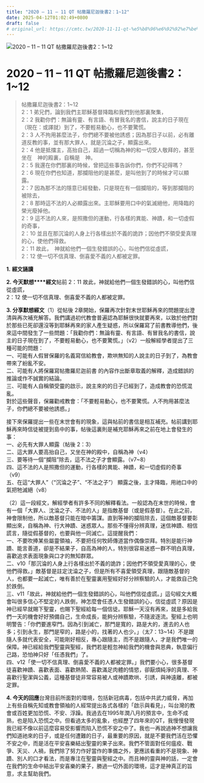 ```yaml
---
title: "2020 – 11 – 11 QT 帖撒羅尼迦後書2：1~12"
date: 2025-04-12T01:02:49+0800
draft: false
# original_url: https://cmtc.tw/2020-11-11-qt-%e5%b8%96%e6%92%92%e7%be%85%e5%b0%bc%e8%bf%a6%e5%be%8c%e6%9b%b82%ef%bc%9a112
---
```


![2020 – 11 – 11 QT 帖撒羅尼迦後書2：1\~12](/images/qt.jpg   "2020 – 11 – 11 QT 帖撒羅尼迦後書2：1\~12")

# 2020 – 11 – 11 QT 帖撒羅尼迦後書2：1\~12

> 帖撒羅尼迦後書2：1\~12  
> 2：1 弟兄們，論到我們主耶穌基督降臨和我們到他那裏聚集，  
> 2：2 我勸你們：無論有靈、有言語、有冒我名的書信，說主的日子現在（現在：或譯就）到了，不要輕易動心，也不要驚慌。  
> 2：3 人不拘用甚麼法子，你們總不要被他誘惑；因為那日子以前，必有離道反教的事，並有那大罪人，就是沉淪之子，顯露出來。  
> 2：4 他是抵擋主，高抬自己，超過一切稱為神的和一切受人敬拜的，甚至坐在　神的殿裏，自稱是　神。  
> 2：5 我還在你們那裏的時候，曾把這些事告訴你們，你們不記得嗎？  
> 2：6 現在你們也知道，那攔阻他的是甚麼，是叫他到了的時候才可以顯露。  
> 2：7 因為那不法的隱意已經發動，只是現在有一個攔阻的，等到那攔阻的被除去，  
> 2：8 那時這不法的人必顯露出來。主耶穌要用口中的氣滅絕他，用降臨的榮光廢掉他。  
> 2：9 這不法的人來，是照撒但的運動，行各樣的異能、神蹟，和一切虛假的奇事，  
> 2：10 並且在那沉淪的人身上行各樣出於不義的詭詐；因他們不領受愛真理的心，使他們得救。  
> 2：11 故此，　神就給他們一個生發錯誤的心，叫他們信從虛謊，  
> 2：12 使一切不信真理、倒喜愛不義的人都被定罪。

**1.** **經文誦讀**

**2. 今天默想****經文**帖前 2：11 故此，神就給他們一個生發錯誤的心，叫他們信從虛謊，  
2：12 使一切不信真理、倒喜愛不義的人都被定罪。

**3. 分享默想經文**（1）從帖後 2章開始，保羅再次針對末世耶穌再來的問題提出澄清與再次補充解答。我們講過初代教會普遍認為耶穌很快就要再來，以致於他們對於那些已死卻還沒等到耶穌再來的家人產生疑惑，所以保羅寫了前書教導他們，後來這中間發生了一些問題：「我勸你們：無論有靈、有言語、有冒我名的書信，說主的日子現在到了，不要輕易動心，也不要驚慌。」（v2）一般解經學者提出了三種可能的問題：  
一、可能有人假冒保羅的名義寫信給教會，欺哄無知的人說主的日子到了，為教會帶來了紛亂不安。  
二、可能有人將保羅寫帖撒羅尼迦前書 的內容作出斷章取義的解釋，造成錯誤的推論或作不誠實的結論。  
三、可能有人自稱領受靈的啟示，說主來的的日子已經到了，造成教會的恐慌混亂。  
對於這些聲音，保羅勸戒教會：「不要輕易動心，也不要驚慌。人不拘用甚麼法子，你們總不要被他誘惑。」

接下來保羅提出一些在末世會有的現象，這與帖前的書信是相互補充。帖前講到耶穌再來時信徒被提到島中的事，帖後這裏則是補充耶穌再來之前在地上會發生的事：  
一、必先有大罪人顯露（帖後 2：3）  
二、這大罪人要高抬自己，又坐在神的殿中，自稱為神（v4）  
三、要等待一個“攔阻”除去，這不法之子才會顯露。（v7\~8）  
四、這不法的人是照撒但的運動，行各樣的異能、神蹟，和一切虛假的奇事（v9）  
五、在這“大罪人”（“沉淪之子”、“不法之子”） 顯露之後，主才降臨，用祂口中的氣把牠滅絕（v8）

（2）這一段經文，解經學者有許多不同的解釋看法。一般認為在末世的時候，會有一個「大罪人、沈淪之子、不法的人」是指敵基督（或是假基督）。在此之前，神會限制他，所以敵基督只能在暗中籌謀。直到等神的攔阻除去，這個敵基督要彰顯出來，自稱為神、行大神蹟、迷惑眾人。那些不懂得分辨真理，迷信神蹟、相信謊言，隨從假基督的，也要與他一同滅亡。這提醒我們：  
一、不要吹捧某些屬靈領袖，不要把任何牧師傳道當作偶像崇拜。特別是能行神蹟、能言善道，卻是不結果子，自高為神的人，特別很容易迷惑一群不明白真理，喜歡追求表面現象與口才的無知群眾。  
二、v10「那沉淪的人身上行各樣出於不義的詭詐；因他們不領受愛真理的心，使他們得救。」敵基督是註定沈淪之子，但是所有不喜愛領受真理，跟隨敵基督的人，也都要一起滅亡，唯有善於在聖靈裏用聖經好好分辨察驗的人，才能救自己免於跌倒。  
三、v11「故此，神就給他們一個生發錯誤的心，叫他們信從虛謊。」這句經文大概會叫很多信心不堅定的人跌倒，神怎麼會任憑人生發錯誤的心，信從虛謊？原因是神已經早就賜下聖靈，也賜下聖經給每一個信徒。耶穌一天沒有再來，就是多給我們一天的機會好好預備自己，生命成長，能夠分辨察驗，不隨波逐流。聖經上也明明警告：「你們要進窄門。因為引到滅亡，那門是寬的，路是大的，進去的人也多；引到永生，那門是窄的，路是小的，找著的人也少。」（太7：13\~14）不是跟隨人多就代表安全，可能剛好相反，專心跟隨主，而不是跟隨人，才是我們唯一的保障。神已經給我們聖靈與聖經，我們若是輕忽神給我們的機會與恩典，執意偏行己路，恐怕神只好「任憑我們」了。  
四、v12「使一切不信真理、倒喜愛不義的人都被定罪。」我們要小心，很多基督徒喜歡神蹟、喜歡表面、喜歡熱鬧、喜歡滿足肉體的情慾，卻厭煩純淨的真理、不喜歡行聖潔與公義，這種基督徒非常容易被人或神蹟欺哄、引誘，與神遠離，都被定罪。

**4. 今天的回應**台灣目前所面對的環境，包括新冠病毒，包括中共武力威脅，再加上有些自稱先知或教會領袖的人經常提出各式各樣的「啟示與看見」，叫台灣的教會或百姓更加恐慌、不安、浮躁。我過去在1995年潤八月的預言中，生命不成熟，也是陷入恐慌之中。但看過太多的亂象，也經歷了四年來的QT，我慢慢發現我已經不像以前這麼容易受影響而陷入恐慌不安之中了。我也一再說過神不想讓我們知道祂來的日子，或是任何遭難的日子，最重要的原因，就是不要我們活在恐懼不安之中，而是活在平安喜樂結出聖靈的果子出來。我們不管面對任何瘟疫、戰爭、天災、人禍，我們除了努力作好當作的準備之外，更應該看重的不是現象、神蹟、別人的口才看法，而是專注在聖靈與聖經之中。而且神的靈與神的話，一定會在我們的生命中結出平安喜樂的果子，勝過一切外面的環境，這才是神真正的旨意，求主幫助我們。